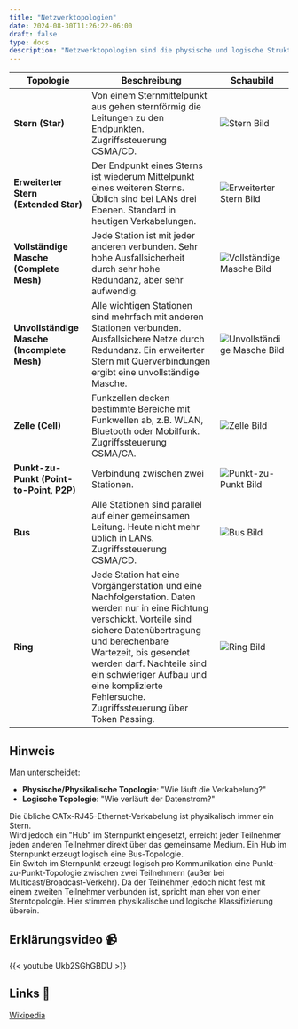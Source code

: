 ```yaml
---
title: "Netzwerktopologien"
date: 2024-08-30T11:26:22-06:00
draft: false
type: docs
description: "Netzwerktopologien sind die physische und logische Struktur eines Netzwerks."
---
```


| Topologie                                   | Beschreibung                                                                                                                                                                                                                                                                                                                 | Schaubild                                          |
| ------------------------------------------- | ---------------------------------------------------------------------------------------------------------------------------------------------------------------------------------------------------------------------------------------------------------------------------------------------------------------------------- | -------------------------------------------------- |
| **Stern (Star)**                            | Von einem Sternmittelpunkt aus gehen sternförmig die Leitungen zu den Endpunkten. Zugriffssteuerung CSMA/CD.                                                                                                                                                                                                                 | ![Stern Bild](./stern.png)                         |
| **Erweiterter Stern (Extended Star)**       | Der Endpunkt eines Sterns ist wiederum Mittelpunkt eines weiteren Sterns. Üblich sind bei LANs drei Ebenen. Standard in heutigen Verkabelungen.                                                                                                                                                                              | ![Erweiterter Stern Bild](./stern_erweitert.png)   |
| **Vollständige Masche (Complete Mesh)**     | Jede Station ist mit jeder anderen verbunden. Sehr hohe Ausfallsicherheit durch sehr hohe Redundanz, aber sehr aufwendig.                                                                                                                                                                                                    | ![Vollständige Masche Bild](./masche_voll.png)     |
| **Unvollständige Masche (Incomplete Mesh)** | Alle wichtigen Stationen sind mehrfach mit anderen Stationen verbunden. Ausfallsichere Netze durch Redundanz. Ein erweiterter Stern mit Querverbindungen ergibt eine unvollständige Masche.                                                                                                                                  | ![Unvollständige Masche Bild](./masche_unvoll.png) |
| **Zelle (Cell)**                            | Funkzellen decken bestimmte Bereiche mit Funkwellen ab, z.B. WLAN, Bluetooth oder Mobilfunk. Zugriffssteuerung CSMA/CA.                                                                                                                                                                                                      | ![Zelle Bild](./zelle.png)                         |
| **Punkt-zu-Punkt (Point-to-Point, P2P)**    | Verbindung zwischen zwei Stationen.                                                                                                                                                                                                                                                                                          | ![Punkt-zu-Punkt Bild](./p2p.png)                  |
| **Bus**                                     | Alle Stationen sind parallel auf einer gemeinsamen Leitung. Heute nicht mehr üblich in LANs. Zugriffssteuerung CSMA/CD.                                                                                                                                                                                                      | ![Bus Bild](./bus.png)                             |
| **Ring**                                    | Jede Station hat eine Vorgängerstation und eine Nachfolgerstation. Daten werden nur in eine Richtung verschickt. Vorteile sind sichere Datenübertragung und berechenbare Wartezeit, bis gesendet werden darf. Nachteile sind ein schwieriger Aufbau und eine komplizierte Fehlersuche. Zugriffssteuerung über Token Passing. | ![Ring Bild](./ring.png)                           |

## Hinweis

Man unterscheidet:

- **Physische/Physikalische Topologie**: "Wie läuft die Verkabelung?"
- **Logische Topologie**: "Wie verläuft der Datenstrom?"

Die übliche CATx-RJ45-Ethernet-Verkabelung ist physikalisch immer ein Stern.  
Wird jedoch ein "Hub" im Sternpunkt eingesetzt, erreicht jeder Teilnehmer jeden anderen Teilnehmer direkt über das gemeinsame Medium. Ein Hub im Sternpunkt erzeugt logisch eine Bus-Topologie.  
Ein Switch im Sternpunkt erzeugt logisch pro Kommunikation eine Punkt-zu-Punkt-Topologie zwischen zwei Teilnehmern (außer bei Multicast/Broadcast-Verkehr). Da der Teilnehmer jedoch nicht fest mit einem zweiten Teilnehmer verbunden ist, spricht man eher von einer Sterntopologie. Hier stimmen physikalische und logische Klassifizierung überein.

## Erklärungsvideo 📹

{{< youtube Ukb2SGhGBDU >}}

## Links 🔗

[Wikipedia](<https://de.wikipedia.org/wiki/Topologie_(Rechnernetz)>)

